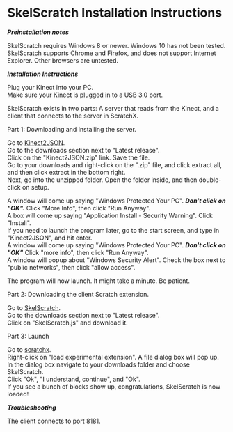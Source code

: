 # SkelScratch Installation Instructions

***Preinstallation notes***

SkelScratch requires Windows 8 or newer. Windows 10 has not been tested.  
SkelScratch supports Chrome and Firefox, and does not support Internet Explorer. Other browsers are untested.

***Installation Instructions***

Plug your Kinect into your PC.  
Make sure your Kinect is plugged in to a USB 3.0 port.

SkelScratch exists in two parts: A server that reads from the Kinect, and a client that connects to the server in ScratchX.

Part 1: Downloading and installing the server.

Go to <a href="https://github.com/visor841/Kinect2JSON/releases" target="_blank">Kinect2JSON</a>.  
Go to the downloads section next to "Latest release".  
Click on the "Kinect2JSON.zip" link. Save the file.  
Go to your downloads and right-click on the ".zip" file, and click extract all, and then click extract in the bottom right.  
Next, go into the unzipped folder. Open the  folder inside, and then double-click on setup.

A window will come up saying "Windows Protected Your PC". ***Don't click on "OK".*** Click "More Info", then click "Run Anyway".  
A box will come up saying "Application Install - Security Warning". Click "Install".  
If you need to launch the program later, go to the start screen, and type in "Kinect2JSON", and hit enter.  
A window will come up saying "Windows Protected Your PC". ***Don't click on "OK"*** Click "more info", then click "Run Anyway".  
A window will popup about "Windows Security Alert". Check the box next to "public networks", then click "allow access".

The program will now launch.  It might take a minute. Be patient.

Part 2: Downloading the client Scratch extension.

Go to <a href="https://github.com/visor841/SkelScratch/releases" target="_blank">SkelScratch</a>.  
Go to the downloads section next to "Latest release".  
Click on "SkelScratch.js" and download it.

Part 3: Launch

Go to <a href="http://www.scratchx.org/#scratch" target="_blank">scratchx</a>.  
Right-click on "load experimental extension". A file dialog box will pop up.  
In the dialog box navigate to your downloads folder and choose SkelScratch.  
Click "Ok", "I understand, continue", and "Ok".  
If you see a bunch of blocks show up, congratulations, SkelScratch is now loaded!

***Troubleshooting***

The client connects to port 8181.